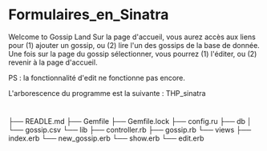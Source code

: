 # Formulaires_en_Sinatra

Welcome to Gossip Land
Sur la page d'accueil, vous aurez accès aux liens pour (1) ajouter un gossip, ou (2) lire l'un des gossips de la base de donnée.
Une fois sur la page du gossip sélectionner, vous pourrez (1) l'éditer, ou (2) revenir à la page d'accueil.

PS : la fonctionnalité d'edit ne fonctionne pas encore.


L'arborescence du programme est la suivante :
THP_sinatra

#
├── READLE.md
├── Gemfile
├── Gemfile.lock
├── config.ru
├── db
│   └── gossip.csv
└── lib
    ├── controller.rb
    ├── gossip.rb
    └── views
        ├── index.erb
        └── new_gossip.erb
        └── show.erb
        └── edit.erb
